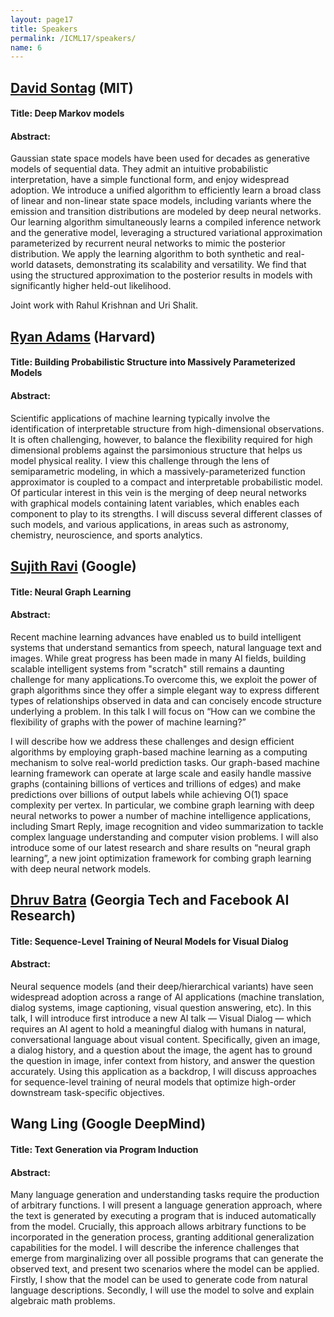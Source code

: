 ```yaml
---
layout: page17
title: Speakers
permalink: /ICML17/speakers/
name: 6
---
```


## [David Sontag](http://clinicalml.org/) (MIT)

#### Title: Deep Markov models

#### Abstract:
Gaussian state space models have been used for decades as generative
models of sequential data. They admit an intuitive probabilistic
interpretation, have a simple functional form, and enjoy widespread
adoption. We introduce a unified algorithm to efficiently learn a
broad class of linear and non-linear state space models, including
variants where the emission and transition distributions are modeled
by deep neural networks. Our learning algorithm simultaneously learns
a compiled inference network and the generative model, leveraging a
structured variational approximation parameterized by recurrent neural
networks to mimic the posterior distribution. We apply the learning
algorithm to both synthetic and real-world datasets, demonstrating its
scalability and versatility. We find that using the structured
approximation to the posterior results in models with significantly
higher held-out likelihood.

Joint work with Rahul Krishnan and Uri Shalit.

## [Ryan Adams](http://people.seas.harvard.edu/~rpa/) (Harvard)

#### Title: Building Probabilistic Structure into Massively Parameterized Models

#### Abstract:
Scientific applications of machine learning typically involve the identification of interpretable structure from high-dimensional observations.  It is often challenging, however, to balance the flexibility required for high dimensional problems against the parsimonious structure that helps us model physical reality.  I view this challenge through the lens of semiparametric modeling, in which a massively-parameterized function approximator is coupled to a compact and interpretable probabilistic model.  Of particular interest in this vein is the merging of deep neural networks with graphical models containing latent variables, which enables each component to play to its strengths.  I will discuss several different classes of such models, and various applications, in areas such as astronomy, chemistry, neuroscience, and sports analytics.

## [Sujith Ravi](http://sravi.org/) (Google)

#### Title: Neural Graph Learning

#### Abstract: 
Recent machine learning advances have enabled us to build intelligent systems that understand semantics from speech, natural language text and images. While great progress has been made in many AI fields, building scalable intelligent systems from "scratch" still remains a daunting challenge for many applications.To overcome this, we exploit the power of graph algorithms since they offer a simple elegant way to express different types of relationships observed in data and can concisely encode structure underlying a problem. In this talk I will focus on “How can we combine the flexibility of graphs with the power of machine learning?”

I will describe how we address these challenges and design efficient algorithms by employing graph-based machine learning as a computing mechanism to solve real-world prediction tasks. Our graph-based machine learning framework can operate at large scale and easily handle massive graphs (containing billions of vertices and trillions of edges) and make predictions over billions of output labels while achieving O(1) space complexity per vertex. In particular, we combine graph learning with deep neural networks to power a number of machine intelligence applications, including Smart Reply, image recognition and video summarization to tackle complex language understanding and computer vision problems. l will also introduce some of our latest research and share results on “neural graph learning”, a new joint optimization framework for combing graph learning with deep neural network models.


## [Dhruv Batra](https://www.cc.gatech.edu/~dbatra/index.html) (Georgia Tech and Facebook AI Research)

#### Title: Sequence-Level Training of Neural Models for Visual Dialog

#### Abstract:

Neural sequence models (and their deep/hierarchical variants) have seen widespread adoption across a range of AI applications (machine translation, dialog systems, image captioning, visual question answering, etc). In this talk, I will introduce first introduce a new AI talk — Visual Dialog — which requires an AI agent to hold a meaningful dialog with humans in natural, conversational language about visual content. Specifically, given an image, a dialog history, and a question about the image, the agent has to ground the question in image, infer context from history, and answer the question accurately.
Using this application as a backdrop, I will discuss approaches for sequence-level training of neural models that optimize high-order downstream task-specific objectives.


## Wang Ling (Google DeepMind)
#### Title: Text Generation via Program Induction

#### Abstract: 

Many language generation and understanding tasks require the production of arbitrary functions. I will present a language generation approach, where the text is generated by executing a program that is induced automatically from the model. Crucially, this approach allows arbitrary functions to be incorporated in the generation process, granting additional generalization capabilities for the model. I will describe the inference challenges that emerge from marginalizing over all possible programs that can generate the observed text, and present two scenarios where the model can be applied. Firstly, I show that the model can be used to generate code from natural language descriptions. Secondly, I will use the model to solve and explain algebraic math problems.



